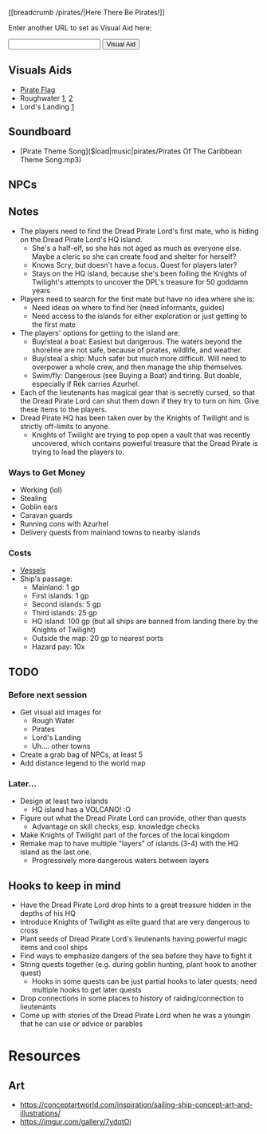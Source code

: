 [[breadcrumb /pirates/|Here There Be Pirates!]]

<script type="module">
    import {init_links, init_visual_aid} from "/js/common/visual_aid_backend.js";
    import {init_accordions} from "/js/common/utils.js";
    init_links();
    init_visual_aid();
    init_accordions();
</script>

Enter another URL to set as Visual Aid here:

<input type="text" id="custom_visual_aid_url"> <button id="custom_visual_aid_button">Visual Aid</button>

## Visuals Aids

* [Pirate Flag](^pirates/pirate_flag.bmp)
* Roughwater [1](^curse_of_strahd/roughwater_1.jpg), [2](^curse_of_strahd/roughwater_2.jpg)
* Lord's Landing [1](^curse_of_strahd/lords_landing_1.jpg)

## Soundboard

* [Pirate Theme Song]($load|music|pirates/Pirates Of The Caribbean Theme Song.mp3)

## NPCs



## Notes

* The players need to find the Dread Pirate Lord's first mate, who is hiding on the Dread Pirate Lord's HQ island.
    * She's a half-elf, so she has not aged as much as everyone else. Maybe a cleric so she can create food and shelter for herself?
    * Knows Scry, but doesn't have a focus. Quest for players later?
    * Stays on the HQ island, because she's been foiling the Knights of Twilight's attempts to uncover the DPL's treasure for 50 goddamn years
* Players need to search for the first mate but have no idea where she is:
    * Need ideas on where to find her (need informants, guides)
    * Need access to the islands for either exploration or just getting to the first mate
* The players' options for getting to the island are:
    * Buy/steal a boat: Easiest but dangerous. The waters beyond the shoreline are not safe, because of pirates, wildlife, and weather.
    * Buy/steal a ship: Much safer but much more difficult. Will need to overpower a whole crew, and then manage the ship themselves.
    * Swim/fly: Dangerous (see Buying a Boat) and tiring. But doable, especially if Rek carries Azurhel.
* Each of the lieutenants has magical gear that is secretly cursed, so that the Dread Pirate Lord can shut them down if they try to turn on him. Give these items to the players.
* Dread Pirate HQ has been taken over by the Knights of Twilight and is strictly off-limits to anyone.
    * Knights of Twilight are trying to pop open a vault that was recently uncovered, which contains powerful treasure that the Dread Pirate is trying to lead the players to.

### Ways to Get Money

* Working (lol)
* Stealing
* Goblin ears
* Caravan guards
* Running cons with Azurhel
* Delivery quests from mainland towns to nearby islands

### Costs

* [Vessels](/dnd/general/equipment#mounts-and-vehicles)
* Ship's passage:
    * Mainland: 1 gp
    * First islands: 1 gp
    * Second islands: 5 gp
    * Third islands: 25 gp
    * HQ island: 100 gp (but all ships are banned from landing there by the Knights of Twilight)
    * Outside the map: 20 gp to nearest ports
    * Hazard pay: 10x

## TODO

### Before next session

* Get visual aid images for
    * Rough Water
    * Pirates
    * Lord's Landing
    * Uh.... other towns
* Create a grab bag of NPCs, at least 5
* Add distance legend to the world map

### Later...

* Design at least two islands
    * HQ island has a VOLCANO! :O
* Figure out what the Dread Pirate Lord can provide, other than quests
    * Advantage on skill checks, esp. knowledge checks
* Make Knights of Twilight part of the forces of the local kingdom
* Remake map to have multiple "layers" of islands (3-4) with the HQ island as the last one.
    * Progressively more dangerous waters between layers

## Hooks to keep in mind

* Have the Dread Pirate Lord drop hints to a great treasure hidden in the depths of his HQ
* Introduce Knights of Twilight as elite guard that are very dangerous to cross
* Plant seeds of Dread Pirate Lord's lieutenants having powerful magic items and cool ships
* Find ways to emphasize dangers of the sea before they have to fight it
* String quests together (e.g. during goblin hunting, plant hook to another quest)
    * Hooks in some quests can be just partial hooks to later quests; need multiple hooks to get later quests
* Drop connections in some places to history of raiding/connection to lieutenants
* Come up with stories of the Dread Pirate Lord when he was a youngin that he can use or advice or parables

# Resources

## Art

* https://conceptartworld.com/inspiration/sailing-ship-concept-art-and-illustrations/
* https://imgur.com/gallery/7ydqtOi
